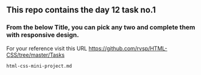 ## This repo contains the day 12 task no.1

### From the below Title, you can pick any two and complete them with responsive design.<br>
For your reference visit this URL https://github.com/rvsp/HTML-CSS/tree/master/Tasks

`html-css-mini-project.md`
